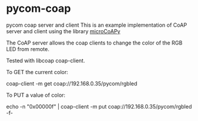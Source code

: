 # pycom-coap
pycom coap server and client
This is an example implementation of CoAP server and client using the library [microCoAPy](https://github.com/insighio/microCoAPy)

The CoAP server allows the coap clients to change the color of the RGB LED from remote.

Tested with libcoap coap-client.

To GET the current color:

coap-client -m get coap://192.168.0.35/pycom/rgbled

To PUT a value of color:

echo -n "0x00000f" | coap-client -m put coap://192.168.0.35/pycom/rgbled -f-
